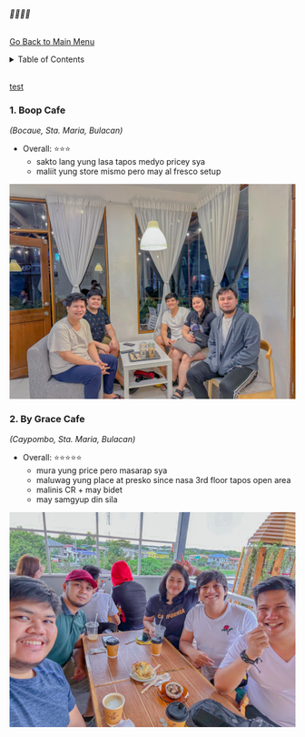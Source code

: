 ###### 🥛🧋🍵🍟
[Go Back to Main Menu](https://rolinj.github.io)
<br />
<!-- TABLE OF CONTENTS -->
<details>
  <summary>Table of Contents</summary>
  <ol>
    <li>
      <a href="#1-boop-cafe">Boop Cafe</a>
    </li>
    <li>
      <a href="#walkthrough-on-eks-terraform-structure">Walkthrough on EKS Terraform Structure</a>
    </li>
    <li>
      <a href="#eks-infra-contribution">EKS Infra Contribution</a>
    </li>
  </ol>
  <br />
</details>
<br />

[test](#1-boop-cafe)

### **1. Boop Cafe**
_(Bocaue, Sta. Maria, Bulacan)_
- Overall: ⭐️⭐️⭐️
  - sakto lang yung lasa tapos medyo pricey sya
  - maliit yung store mismo pero may al fresco setup

![boop-cafe](/assets/images/cafe/boop-cafe.JPG) 


### **2. By Grace Cafe**
_(Caypombo, Sta. Maria, Bulacan)_
- Overall: ⭐️⭐️⭐️⭐️⭐️
  - mura yung price pero masarap sya
  - maluwag yung place at presko since nasa 3rd floor tapos open area
  - malinis CR + may bidet
  - may samgyup din sila

![by-grace-cafe](/assets/images/cafe/by-grace-cafe.JPG) 